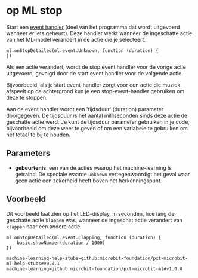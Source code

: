 # op ML  stop

Start een [event handler](/reference/event-handler) (deel van het programma dat wordt uitgevoerd wanneer er iets gebeurt). Deze handler werkt wanneer de ingeschatte actie van het ML-model verandert in de actie die je selecteert.

```sig
ml.onStopDetailed(ml.event.Unknown, function (duration) {
})
```

Als een actie verandert, wordt de stop event handler voor de vorige actie uitgevoerd, gevolgd door de start event handler voor de volgende actie.

Bijvoorbeeld, als je start event-handler zorgt voor een actie die muziek afspeelt op de achtergrond kun je een stop-event-handler gebruiken om deze te stoppen.

Aan de event handler wordt een 'tijdsduur' (duration) parameter doorgegeven. De tijdsduur is het [aantal](/types/nummer) milliseconden sinds deze actie de geschatte actie werd. Je kunt de tijdsduur parameter gebruiken in je code, bijvoorbeeld om deze weer te geven of om een variabele te gebruiken om het totaal te bij te houden.

## Parameters

- **gebeurtenis**: een van de acties waarop het machine-learning is getraind. De speciale waarde `unknown` vertegenwoordigt het geval waar geen actie een zekerheid heeft boven het herkenningspunt.

## Voorbeeld

Dit voorbeeld laat zien op het LED-display, in seconden, hoe lang de geschatte actie `klappen` was, wanneer de ingeschat actie verandert van `klappen` naar een andere actie.

```blocks
ml.onStopDetailed(ml.event.Clapping, function (duration) {
    basic.showNumber(duration / 1000)
})
```

```package
machine-learning-help-stubs=github:microbit-foundation/pxt-microbit-ml-help-stubs#v0.0.1
machine-learning=github:microbit-foundation/pxt-microbit-ml#v1.0.8
```
